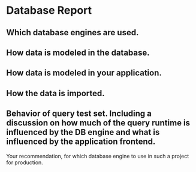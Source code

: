 
# Database Report

## Which database engines are used.

## How data is modeled in the database.

## How data is modeled in your application.

## How the data is imported.

## Behavior of query test set. Including a discussion on how much of the query runtime is influenced by the DB engine and what is influenced by the application frontend.
Your recommendation, for which database engine to use in such a project for production.
